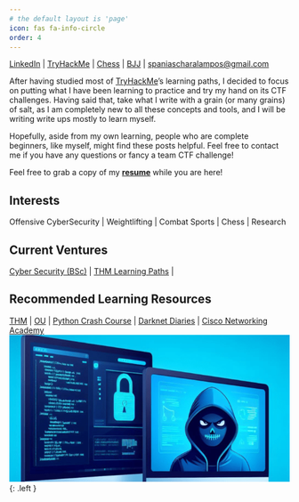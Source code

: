 ```yaml
---
# the default layout is 'page'
icon: fas fa-info-circle
order: 4
---
```

<script src="https://tryhackme.com/badge/2134791"></script>

[LinkedIn](https://www.linkedin.com/in/charalamposspanias/) \| [TryHackMe](https://tryhackme.com/p/Cspanias) \| [Chess](https://www.chess.com/member/spaniasch) \| [BJJ](https://smoothcomp.com/en/profile/101916) \| spaniascharalampos@gmail.com  

After having studied most of [TryHackMe](https://tryhackme.com/)’s learning paths, I decided to focus on putting what I have been learning to practice and try my hand on its CTF challenges. Having said that, take what I write with a grain (or many grains) of salt, as I am completely new to all these concepts and tools, and I will be writing write ups mostly to learn myself.

Hopefully, aside from my own learning, people who are complete beginners, like myself, might find these posts helpful. Feel free to contact me if you have any questions or fancy a team CTF challenge!

Feel free to grab a copy of my __[resume](https://drive.google.com/file/d/10_o6X0mdp6ivJW7FZl-7LnuP01U0OtPI/view?usp=sharing)__ while you are here!
## __Interests__ 
Offensive CyberSecurity \| Weightlifting \| Combat Sports \| Chess \| Research
## __Current Ventures__ 
[Cyber Security (BSc)](https://www.open.ac.uk/courses/computing-it/degrees/bsc-cyber-security-r60) \| [THM Learning Paths](https://tryhackme.com/hacktivities#learning-paths) \|
## __Recommended Learning Resources__ 
[THM](https://tryhackme.com/dashboard) | [OU](https://www.open.ac.uk/) \| [Python Crash Course](https://nostarch.com/pythoncrashcourse2e) \| [Darknet Diaries](https://darknetdiaries.com/) \| [Cisco Networking Academy](https://skillsforall.com/)
![homepage_banner](https://github.com/CSpanias/cspanias.github.io/blob/main/assets/general/site_banner.png?raw=true){: .left }
